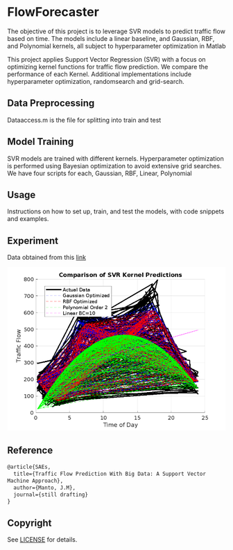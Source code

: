 # FlowForecaster
The objective of this project is to leverage SVR models to predict traffic flow based on time. The models include a linear baseline, and Gaussian, RBF, and Polynomial kernels, all subject to hyperparameter optimization in Matlab

This project applies Support Vector Regression (SVR) with a focus on optimizing kernel functions for traffic flow prediction. We compare the performance of each Kernel. Additional implementations include hyperparameter optimization, randomsearch and grid-search. 

## Data Preprocessing
Dataaccess.m is the file for splitting into train and test

## Model Training
SVR models are trained with different kernels. Hyperparameter optimization is performed using Bayesian optimization to avoid extensive grid searches.
We have four scripts for each, Gaussian, RBF, Linear, Polynomial

## Usage
Instructions on how to set up, train, and test the models, with code snippets and examples.

## Experiment

Data obtained from this [link](https://hub.arcgis.com/datasets/9cb86b342f2d4f228067a7437a7f7313/about)

![Results from test data](/Figures/CombinedKernelPredictions.png)

## Reference

	@article{SAEs,  
	  title={Traffic Flow Prediction With Big Data: A Support Vector Machine Approach},  
	  author={Manto, J.M},
	  journal={still drafting}
	}


## Copyright
See [LICENSE](LICENSE) for details.
